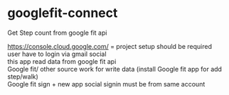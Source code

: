 # googlefit-connect
Get Step count from google fit api


https://console.cloud.google.com/ = project setup should be required<br>
user have to login via gmail social<br>
this app read data from google fit api<br>
Google fit/ other source work for write data (install Google fit app for add step/walk)<br>
Google fit sign + new app social signin must be from same account<br>
